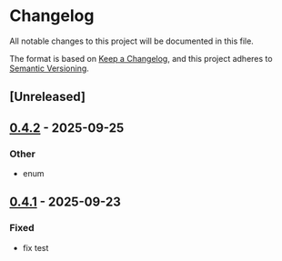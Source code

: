 # Changelog

All notable changes to this project will be documented in this file.

The format is based on [Keep a Changelog](https://keepachangelog.com/en/1.0.0/),
and this project adheres to [Semantic Versioning](https://semver.org/spec/v2.0.0.html).

## [Unreleased]

## [0.4.2](https://github.com/drivercraft/rdrive/compare/rdif-serial-v0.4.1...rdif-serial-v0.4.2) - 2025-09-25

### Other

- enum

## [0.4.1](https://github.com/drivercraft/rdrive/compare/rdif-serial-v0.4.0...rdif-serial-v0.4.1) - 2025-09-23

### Fixed

- fix test
